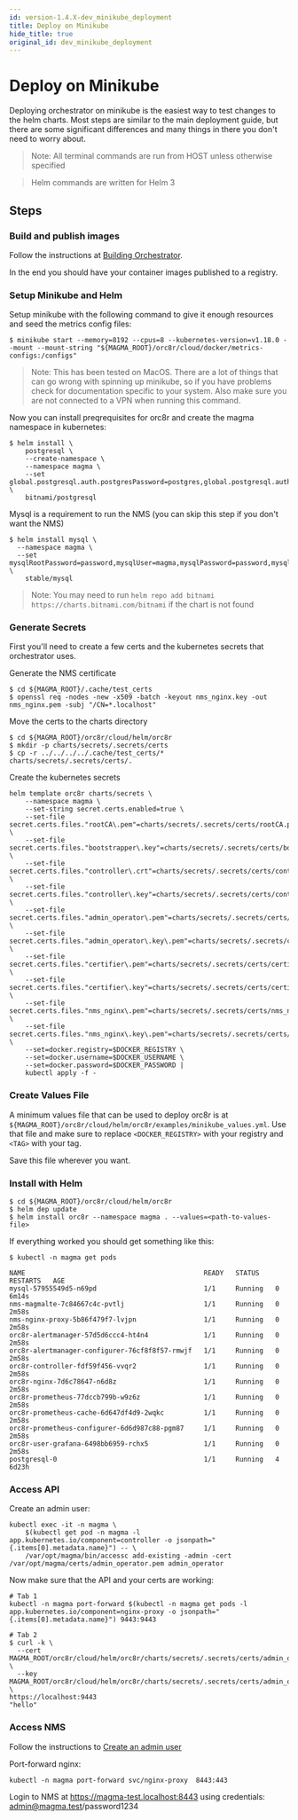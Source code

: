 ```yaml
---
id: version-1.4.X-dev_minikube_deployment
title: Deploy on Minikube
hide_title: true
original_id: dev_minikube_deployment
---
```


# Deploy on Minikube

Deploying orchestrator on minikube is the easiest way to test changes to the helm
charts. Most steps are similar to the main deployment guide, but there are some
significant differences and many things in there you don't need to worry about.

> Note: All terminal commands are run from HOST unless otherwise specified

> Helm commands are written for Helm 3

## Steps

### Build and publish images

Follow the instructions at [Building Orchestrator](./deploy_build.md#build-and-publish-container-images).

In the end you should have your container images published to a registry.

### Setup Minikube and Helm

Setup minikube with the following command to give it enough resources and seed the
metrics config files:

```
$ minikube start --memory=8192 --cpus=8 --kubernetes-version=v1.18.0 --mount --mount-string "${MAGMA_ROOT}/orc8r/cloud/docker/metrics-configs:/configs"
```

> Note: This has been tested on MacOS. There are a lot of things that can go wrong
> with spinning up minikube, so if you have problems check for documentation specific
> to your system. Also make sure you are not connected to a VPN when running this command.

Now you can install preqrequisites for orc8r and create the magma namespace in kubernetes:

```
$ helm install \
    postgresql \
    --create-namespace \
    --namespace magma \
    --set global.postgresql.auth.postgresPassword=postgres,global.postgresql.auth.database=magma,fullnameOverride=postgresql \
    bitnami/postgresql
```

Mysql is a requirement to run the NMS (you can skip this step if you don't want the NMS)

```
$ helm install mysql \
  --namespace magma \
  --set mysqlRootPassword=password,mysqlUser=magma,mysqlPassword=password,mysqlDatabase=magma \
    stable/mysql
```

> Note: You may need to run `helm repo add bitnami https://charts.bitnami.com/bitnami` if the chart is not found

### Generate Secrets

First you'll need to create a few certs and the kubernetes secrets that orchestrator
uses.

Generate the NMS certificate

```
$ cd ${MAGMA_ROOT}/.cache/test_certs
$ openssl req -nodes -new -x509 -batch -keyout nms_nginx.key -out nms_nginx.pem -subj "/CN=*.localhost"
```

Move the certs to the charts directory

```
$ cd ${MAGMA_ROOT}/orc8r/cloud/helm/orc8r
$ mkdir -p charts/secrets/.secrets/certs
$ cp -r ../../../../.cache/test_certs/* charts/secrets/.secrets/certs/.
```

Create the kubernetes secrets

```
helm template orc8r charts/secrets \
    --namespace magma \
    --set-string secret.certs.enabled=true \
    --set-file secret.certs.files."rootCA\.pem"=charts/secrets/.secrets/certs/rootCA.pem \
    --set-file secret.certs.files."bootstrapper\.key"=charts/secrets/.secrets/certs/bootstrapper.key \
    --set-file secret.certs.files."controller\.crt"=charts/secrets/.secrets/certs/controller.crt \
    --set-file secret.certs.files."controller\.key"=charts/secrets/.secrets/certs/controller.key \
    --set-file secret.certs.files."admin_operator\.pem"=charts/secrets/.secrets/certs/admin_operator.pem \
    --set-file secret.certs.files."admin_operator\.key\.pem"=charts/secrets/.secrets/certs/admin_operator.key.pem \
    --set-file secret.certs.files."certifier\.pem"=charts/secrets/.secrets/certs/certifier.pem \
    --set-file secret.certs.files."certifier\.key"=charts/secrets/.secrets/certs/certifier.key \
    --set-file secret.certs.files."nms_nginx\.pem"=charts/secrets/.secrets/certs/nms_nginx.pem \
    --set-file secret.certs.files."nms_nginx\.key\.pem"=charts/secrets/.secrets/certs/nms_nginx.key \
    --set=docker.registry=$DOCKER_REGISTRY \
    --set=docker.username=$DOCKER_USERNAME \
    --set=docker.password=$DOCKER_PASSWORD |
    kubectl apply -f -
```

### Create Values File

A minimum values file that can be used to deploy orc8r is at `${MAGMA_ROOT}/orc8r/cloud/helm/orc8r/examples/minikube_values.yml`.
Use that file and make sure to replace `<DOCKER_REGISTRY>` with your registry and `<TAG>` with your tag.

Save this file wherever you want.

### Install with Helm

```
$ cd ${MAGMA_ROOT}/orc8r/cloud/helm/orc8r
$ helm dep update
$ helm install orc8r --namespace magma . --values=<path-to-values-file>
```

If everything worked you should get something like this:

```
$ kubectl -n magma get pods

NAME                                             READY   STATUS    RESTARTS   AGE
mysql-57955549d5-n69pd                           1/1     Running   0          6m14s
nms-magmalte-7c84667c4c-pvtlj                    1/1     Running   0          2m58s
nms-nginx-proxy-5b86f479f7-lvjpn                 1/1     Running   0          2m58s
orc8r-alertmanager-57d5d6ccc4-ht4n4              1/1     Running   0          2m58s
orc8r-alertmanager-configurer-76cf8f8f57-rmwjf   1/1     Running   0          2m58s
orc8r-controller-fdf59f456-vvqr2                 1/1     Running   0          2m58s
orc8r-nginx-7d6c78647-n6d8z                      1/1     Running   0          2m58s
orc8r-prometheus-77dccb799b-w9z6z                1/1     Running   0          2m58s
orc8r-prometheus-cache-6d647df4d9-2wqkc          1/1     Running   0          2m58s
orc8r-prometheus-configurer-6d6d987c88-pgm87     1/1     Running   0          2m58s
orc8r-user-grafana-6498bb6959-rchx5              1/1     Running   0          2m58s
postgresql-0                                     1/1     Running   4          6d23h
```

### Access API

Create an admin user:

```
kubectl exec -it -n magma \
    $(kubectl get pod -n magma -l app.kubernetes.io/component=controller -o jsonpath="{.items[0].metadata.name}") -- \
    /var/opt/magma/bin/accessc add-existing -admin -cert /var/opt/magma/certs/admin_operator.pem admin_operator
```

Now make sure that the API and your certs are working:

```
# Tab 1
kubectl -n magma port-forward $(kubectl -n magma get pods -l app.kubernetes.io/component=nginx-proxy -o jsonpath="{.items[0].metadata.name}") 9443:9443
```

```
# Tab 2
$ curl -k \
  --cert MAGMA_ROOT/orc8r/cloud/helm/orc8r/charts/secrets/.secrets/certs/admin_operator.pem \
  --key MAGMA_ROOT/orc8r/cloud/helm/orc8r/charts/secrets/.secrets/certs/admin_operator.key.pem \
https://localhost:9443
"hello"
```

### Access NMS

Follow the instructions to [Create an admin user](./deploy_install.md#create-an-nms-admin-user)

Port-forward nginx:

```
kubectl -n magma port-forward svc/nginx-proxy  8443:443
```

Login to NMS at https://magma-test.localhost:8443 using credentials: admin@magma.test/password1234
